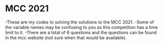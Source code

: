 # MCC 2021
-These are my codes to solving the solutions to the MCC 2021.
-Some of the variable names may be confusing to you as this competition has a time limit to it.
-There are a total of 6 questions and the questions can be found in the mcc website (not sure when that would be available).
